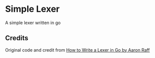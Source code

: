 # Simple Lexer

A simple lexer written in go

## Credits

Original code and credit from [How to Write a Lexer in Go by Aaron Raff
](https://www.aaronraff.dev/blog/how-to-write-a-lexer-in-go)

